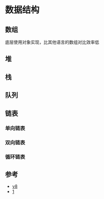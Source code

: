 # 数据结构

## 数组
底层使用对象实现，比其他语言的数组对比效率低


## 堆

## 栈

## 队列

## 链表

### 单向链表

### 双向链表

### 循环链表



## 参考
- [v8](https://github.com/v8/v8)
- [1](https://zhuanlan.zhihu.com/p/96959371)
